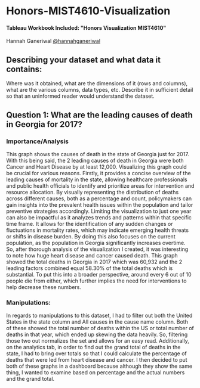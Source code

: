 # Honors-MIST4610-Visualization


#### Tableau Workbook Included: "Honors Visualization MIST4610"

Hannah Ganeriwal [@hannahganeriwal](https://github.com/hannahganeriwal/Honors-MIST4610-Visualization)

## Describing your dataset and what data it contains:

Where was it obtained, what are the dimensions of it (rows and columns), what are the various columns, data types, etc. Describe it in sufficient detail so that an uninformed reader would understand the dataset.


## Question 1: What are the leading causes of death in Georgia for 2017?

### Importance/Analysis
This graph shows the causes of death in the state of Georgia just for 2017. With this being said, the 2 leading causes of death in Georgia were both Cancer and Heart Disease by at least 12,000. 
Visualizing this graph could be crucial for various reasons. Firstly, it provides a concise overview of the leading causes of mortality in the state, allowing healthcare professionals and public health officials to identify and prioritize areas for intervention and resource allocation. By visually representing the distribution of deaths across different causes, both as a percentage and count, policymakers can gain insights into the prevalent health issues within the population and tailor preventive strategies accordingly. Limiting the visualization to just one year can also be impactful as it analyzes trends and patterns within that specific time frame. It allows for the identification of any sudden changes or fluctuations in mortality rates, which may indicate emerging health threats or shifts in disease burden. By doing this also focuses on the current population, as the population in Georgia significantly increases overtime. So, after thorough analysis of the visualization I created, it was interesting to note how huge heart disease and cancer caused death. This graph showed the total deaths in Georgia in 2017 which was 60,932 and the 2 leading factors combined equal 58.30% of the total deaths which is substantial. To put this into a broader perspective, around every 6 out of 10 people die from either, which further implies the need for interventions to help decrease these numbers. 

### Manipulations: 
In regards to manipulations to this dataset, I had to filter out both the United States in the state column and All causes in the cause name column. Both of these showed the total number of deaths within the US or total number of deaths in that year, which ended up skewing the data heavily. So, filtering those two out normalizes the set and allows for an easy read. Additionally, on the analytics tab, in order to find out the grand total of deaths in the state, I had to bring over totals so that I could calculate the percentage of deaths that were led from heart disease and cancer. I then decided to put both of these graphs in a dashboard because although they show the same thing, I wanted to examine based on percentage and the actual numbers and the grand total. 



